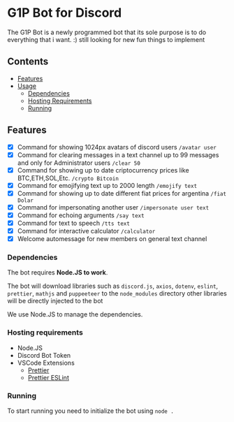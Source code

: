 # G1P Bot for Discord

The G1P Bot is a newly programmed bot that its sole purpose is to do everything that i want. :) still looking for new fun things to implement

## Contents

- [Features](#features)
- [Usage](#usage)
  - [Dependencies](#dependencies)
  - [Hosting Requirements](#hosting-requirements)
  - [Running](#running)

## Features

- [x] Command for showing 1024px avatars of discord users `/avatar user`
- [x] Command for clearing messages in a text channel up to 99 messages and only for Administrator users `/clear 50`
- [x] Command for showing up to date criptocurrency prices like BTC,ETH,SOL,Etc. `/crypto Bitcoin`
- [x] Command for emojifying text up to 2000 length `/emojify text`
- [x] Command for showing up to date different fiat prices for argentina `/fiat Dolar`
- [x] Command for impersonating another user `/impersonate user text`
- [x] Command for echoing arguments `/say text`
- [x] Command for text to speech `/tts text`
- [x] Command for interactive calculator `/calculator`
- [x] Welcome automessage for new members on general text channel

### Dependencies

The bot requires **Node.JS to work**.

The bot will download libraries such as `discord.js`, `axios`, `dotenv`, `eslint`, `prettier`, `mathjs` and `puppeeteer` to the `node_modules` directory
other libraries will be directly injected to the bot

We use Node.JS to manage the dependencies.

### Hosting requirements

- Node.JS
- Discord Bot Token
- VSCode Extensions
  - [Prettier](https://marketplace.visualstudio.com/items?itemName=esbenp.prettier-vscode)
  - [Prettier ESLint](https://marketplace.visualstudio.com/items?itemName=rvest.vs-code-prettier-eslint)

### Running

To start running you need to initialize the bot using `node .`
